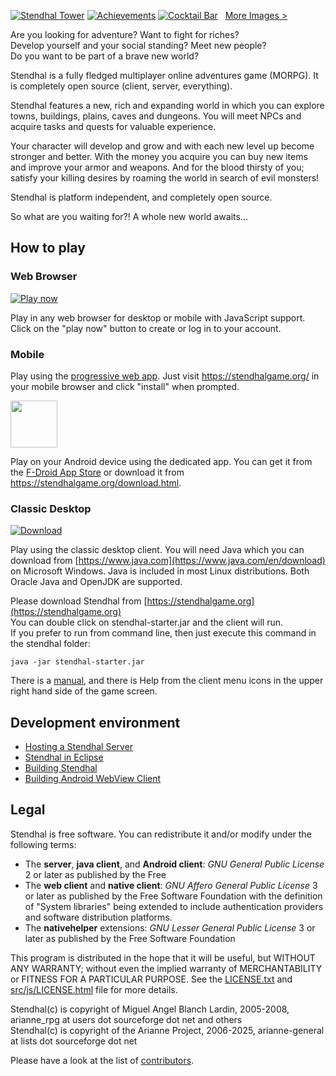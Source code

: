 [![Stendhal Tower](https://arianne-project.org/screens/stendhal/THM_MagicTower98small.jpeg)](https://arianne-project.org/screens/stendhal/MagicTower98.jpg)
[![Achievements](https://arianne-project.org/screens/stendhal/THM_Achievement_Stendhal98.jpg)](https://arianne-project.org/screens/stendhal/Achievement_Stendhal98.png)
[![Cocktail Bar](https://arianne-project.org/screens/stendhal/THM_2020_AthorCocktailBar.jpg)](https://arianne-project.org/screens/stendhal/2020_AthorCocktailBar.png)&nbsp;&nbsp;&nbsp;[More Images >](https://stendhalgame.org/media/screenshots.html)

Are you looking for adventure? Want to fight for riches?<br>
Develop yourself and your social standing? Meet new people?<br>
Do you want to be part of a brave new world?

Stendhal is a fully fledged multiplayer online adventures game (MORPG). It is completely open source (client, server, everything).

Stendhal features a new, rich and expanding world in which you can explore towns, buildings, plains, caves and dungeons.
You will meet NPCs and acquire tasks and quests for valuable experience.

Your character will develop and grow and with each new level up become stronger and better. With the money you acquire you can buy new items and improve your armor and weapons. And for the blood thirsty of you; satisfy your killing desires by roaming the world in search of evil monsters!

Stendhal is platform independent, and completely open source.

So what are you waiting for?! A whole new world awaits...


## How to play

### Web Browser

[![Play now](https://arianne-project.org/images/playbutton.png)](https://stendhalgame.org/account/mycharacters.html)

Play in any web browser for desktop or mobile with JavaScript support. Click on the "play now"
button to create or log in to your account.

### Mobile

Play using the [progressive web app](https://en.wikipedia.org/wiki/Progressive_web_app). Just visit
https://stendhalgame.org/ in your mobile browser and click "install" when prompted.

[<img src="https://fdroid.gitlab.io/artwork/badge/get-it-on.png" height="75">](https://f-droid.org/packages/org.stendhalgame.client/)

Play on your Android device using the dedicated app. You can get it from the
[F-Droid App Store](https://f-droid.org/) or download it from https://stendhalgame.org/download.html.

### Classic Desktop

[![Download](https://stendhalgame.org/images/downloadbutton.png)](https://arianne-project.org/download/stendhal.zip)

Play using the classic desktop client. You will need Java which you can download from
[https://www.java.com](https://www.java.com/en/download) on Microsoft Windows. Java is included in
most Linux distributions. Both Oracle Java and OpenJDK are supported.

Please download Stendhal from [https://stendhalgame.org](https://stendhalgame.org)<br>
You can double click on stendhal-starter.jar and the client will run.<br>
If you prefer to run from command line, then just execute this command
in the stendhal folder:

`java -jar stendhal-starter.jar`

There is a  [manual](https://stendhalgame.org/wiki/Stendhal_Manual), and there is Help from the client menu icons in the upper right hand side of the game screen.


## Development environment

* [Hosting a Stendhal Server](https://stendhalgame.org/wiki/Host_a_Stendhal_Server)
* [Stendhal in Eclipse](https://stendhalgame.org/wiki/Stendhal_on_Eclipse)
* [Building Stendhal](https://stendhalgame.org/wiki/HowToBuildStendhal)
* [Building Android WebView Client](https://stendhalgame.org/wiki/BuildStendhalForAndroid#WebView_Client)


## Legal

Stendhal is free software. You can redistribute it and/or modify under the following terms:

- The **server**, **java client**, and **Android client**: *GNU General Public License* 2 or later as published by the Free
- The **web client** and **native client**: *GNU Affero General Public License* 3 or later as published by the Free Software Foundation with the definition of "System libraries" being extended to include authentication providers and software distribution platforms.
- The **nativehelper** extensions: *GNU Lesser General Public License* 3 or later as published by the Free Software Foundation 

This program is distributed in the hope that it will be useful, but WITHOUT ANY WARRANTY; without
even the implied warranty of MERCHANTABILITY or FITNESS FOR A PARTICULAR PURPOSE.  See the
[LICENSE.txt](LICENSE.txt) and [src/js/LICENSE.html](src/js/LICENSE.html) file for more details.

Stendhal(c) is copyright of Miguel Angel Blanch Lardin, 2005-2008, arianne_rpg at users dot sourceforge dot net and others<br>
Stendhal(c) is copyright of the Arianne Project, 2006-2025, arianne-general at lists dot sourceforge dot net

Please have a look at the list of [contributors](doc/contributors.md#contributors).
